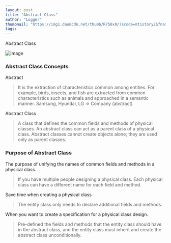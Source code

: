 ```yaml
---
layout: post
title: "Abstract Class"
author: "Logger"
thumbnail: "https://img1.daumcdn.net/thumb/R750x0/?scode=mtistory2&fname=https%3A%2F%2Ft1.daumcdn.net%2Fcfile%2Ftistory%2F2473904A56A00DD40C"
tags: 
---
```



Abstract Class

![image](https://t1.daumcdn.net/cfile/tistory/2473904A56A00DD40C)

### Abstract Class Concepts

Abstract

> It is the extraction of characteristics common among entities.
For example, birds, insects, and fish are extracted from common characteristics such as animals and approached in a semantic manner.
Samsung, Hyundai, LG => Company (abstract)

Abstract Class

> A class that defines the common fields and methods of physical classes.
An abstract class can act as a parent class of a physical class.
Abstract classes cannot create objects alone; they are used only as parent classes.

### Purpose of Abstract Class

The purpose of unifying the names of common fields and methods in a physical class.

> If you have multiple people designing a physical class.
Each physical class can have a different name for each field and method.

Save time when creating a physical class

> The entity class only needs to declare additional fields and methods.

When you want to create a specification for a physical class design.

> Pre-defined the fields and methods that the entity class should have in the abstract class, and the entity class must inherit and create the abstract class unconditionally.